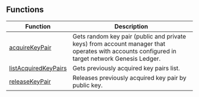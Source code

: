 ## Functions

| Function | Description |
| ------ | ------ |
| [acquireKeyPair](functions/acquireKeyPair.md) | Gets random key pair (public and private keys) from account manager that operates with accounts configured in target network Genesis Ledger. |
| [listAcquiredKeyPairs](functions/listAcquiredKeyPairs.md) | Gets previously acquired key pairs list. |
| [releaseKeyPair](functions/releaseKeyPair.md) | Releases previously acquired key pair by public key. |
